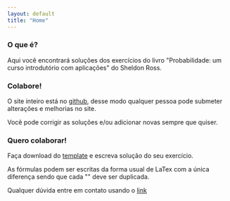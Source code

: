 ```yaml
---
layout: default
title: "Home"
---
```


### O que é?

Aqui você encontrará soluções dos exercícios do livro "Probabilidade: um curso introdutório com aplicações" do Sheldon Ross.

### Colabore!

O site inteiro está no [github](https://github.com/solucoes-sheldon-ross/solucoes-sheldon-ross.github.io), desse modo qualquer pessoa pode submeter alterações e melhorias no site. 

Você pode corrigir as soluções e/ou adicionar novas sempre que quiser.

### Quero colaborar!

Faça download do [template](https://raw.githubusercontent.com/solucoes-sheldon-ross/solucoes-sheldon-ross.github.io/master/_posts/2015-02-12-prob1-1.md) e escreva solução do seu exercício.

As fórmulas podem ser escritas da forma usual de LaTex com a única diferença sendo que cada "\" deve ser duplicada.

Qualquer dúvida entre em contato usando o [link](https://github.com/solucoes-sheldon-ross/solucoes-sheldon-ross.github.io/issues)


